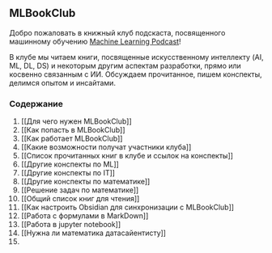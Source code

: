## MLBookClub

Добро пожаловать в книжный клуб подскаста, посвященного машинному обучению [Machine Learning Podcast](https://github.com/kmsint/MachineLearningPodcast)!

В клубе мы читаем книги, посвященные искусственному интеллекту (AI, ML, DL, DS) и некоторым другим аспектам разработки, прямо или косвенно связанным с ИИ. Обсуждаем прочитанное, пишем конспекты, делимся опытом и инсайтами.
### Содержание

1. [[Для чего нужен MLBookClub]]
2. [[Как попасть в MLBookClub]]
3. [[Как работает MLBookClub]]
4. [[Какие возможности получат участники клуба]]
5. [[Список прочитанных книг в клубе и ссылок на конспекты]]
6. [[Другие конспекты по ML]]
7. [[Другие конспекты по IT]]
8. [[Другие конспекты по математике]]
9. [[Решение задач по математике]]
10. [[Общий список книг для чтения]]
11. [[Как настроить Obsidian для синхронизации с MLBookClub]]
12. [[Работа с формулами в MarkDown]]
13. [[Работа в jupyter notebook]]
14. [[Нужна ли математика датасайентисту]]
15. 

